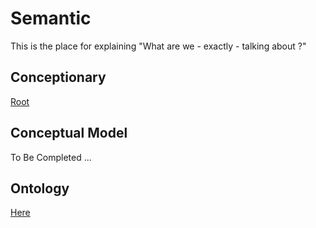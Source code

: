 Semantic
==
This is the place for explaining "What are we  - exactly - talking about ?"

Conceptionary
- 
<a href="https://github.com/iPlumb3r/EcosystemMappingModel/tree/master/1_Semantic/Conceptionary">Root</a>


Conceptual Model
- 
To Be Completed ...


Ontology
- 
<a href="https://github.com/iPlumb3r/EcosystemMappingModel/tree/master/6_Ontologies">Here</a>

